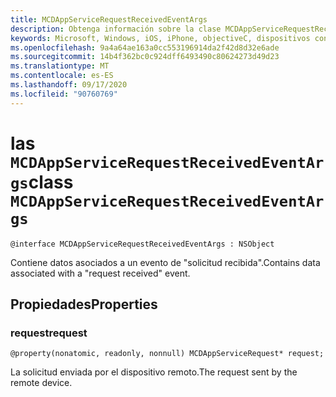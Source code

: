 ```yaml
---
title: MCDAppServiceRequestReceivedEventArgs
description: Obtenga información sobre la clase MCDAppServiceRequestReceivedEventArgs. Esta clase contiene datos asociados a un evento de solicitud recibida.
keywords: Microsoft, Windows, iOS, iPhone, objectiveC, dispositivos conectados, proyecto Roma
ms.openlocfilehash: 9a4a64ae163a0cc553196914da2f42d8d32e6ade
ms.sourcegitcommit: 14b4f362bc0c924dff6493490c80624273d49d23
ms.translationtype: MT
ms.contentlocale: es-ES
ms.lasthandoff: 09/17/2020
ms.locfileid: "90760769"
---
```

# <a name="class-mcdappservicerequestreceivedeventargs"></a><span data-ttu-id="57e99-105">las `MCDAppServiceRequestReceivedEventArgs`</span><span class="sxs-lookup"><span data-stu-id="57e99-105">class `MCDAppServiceRequestReceivedEventArgs`</span></span> 

```
@interface MCDAppServiceRequestReceivedEventArgs : NSObject
```  
<span data-ttu-id="57e99-106">Contiene datos asociados a un evento de "solicitud recibida".</span><span class="sxs-lookup"><span data-stu-id="57e99-106">Contains data associated with a "request received" event.</span></span>

## <a name="properties"></a><span data-ttu-id="57e99-107">Propiedades</span><span class="sxs-lookup"><span data-stu-id="57e99-107">Properties</span></span>

### <a name="request"></a><span data-ttu-id="57e99-108">request</span><span class="sxs-lookup"><span data-stu-id="57e99-108">request</span></span>
`@property(nonatomic, readonly, nonnull) MCDAppServiceRequest* request;`

<span data-ttu-id="57e99-109">La solicitud enviada por el dispositivo remoto.</span><span class="sxs-lookup"><span data-stu-id="57e99-109">The request sent by the remote device.</span></span>
